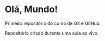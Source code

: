 # Olá, Mundo!
 Primeiro repositório do curso de Git e GitHub.

Repositório criado durante uma aula ao vivo.